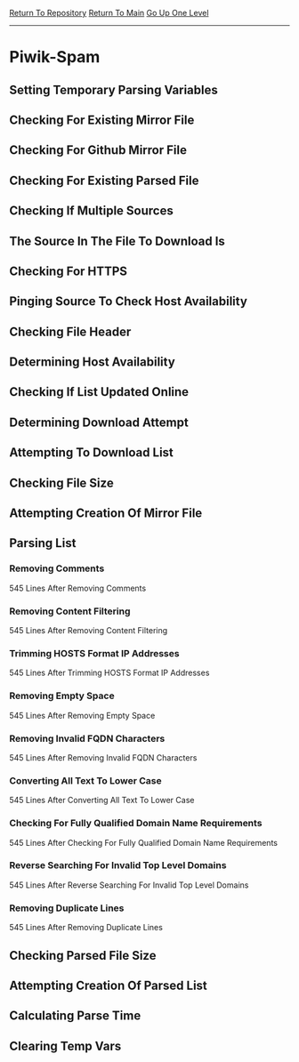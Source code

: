 [Return To Repository](https://github.com/deathbybandaid/piholeparser/)
[Return To Main](https://github.com/deathbybandaid/piholeparser/blob/master/RecentRunLogs/Mainlog.md)
[Go Up One Level](https://github.com/deathbybandaid/piholeparser/blob/master/RecentRunLogs/TopLevelScripts/30-Processing-Blacklists.md)
____________________________________
# Piwik-Spam
## Setting Temporary Parsing Variables
## Checking For Existing Mirror File
## Checking For Github Mirror File
## Checking For Existing Parsed File
## Checking If Multiple Sources
## The Source In The File To Download Is
## Checking For HTTPS
## Pinging Source To Check Host Availability
## Checking File Header
## Determining Host Availability
## Checking If List Updated Online
## Determining Download Attempt
## Attempting To Download List
## Checking File Size
## Attempting Creation Of Mirror File
## Parsing List
### Removing Comments
545 Lines After Removing Comments
### Removing Content Filtering
545 Lines After Removing Content Filtering
### Trimming HOSTS Format IP Addresses
545 Lines After Trimming HOSTS Format IP Addresses
### Removing Empty Space
545 Lines After Removing Empty Space
### Removing Invalid FQDN Characters
545 Lines After Removing Invalid FQDN Characters
### Converting All Text To Lower Case
545 Lines After Converting All Text To Lower Case
### Checking For Fully Qualified Domain Name Requirements
545 Lines After Checking For Fully Qualified Domain Name Requirements
### Reverse Searching For Invalid Top Level Domains
545 Lines After Reverse Searching For Invalid Top Level Domains
### Removing Duplicate Lines
545 Lines After Removing Duplicate Lines
## Checking Parsed File Size
## Attempting Creation Of Parsed List
## Calculating Parse Time
## Clearing Temp Vars
